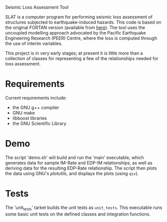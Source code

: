 Seismic Loss Assessment Tool

SLAT is a computer program for performing seismic loss assessment of structures
subjected to earthquake-induced hazards. This code is based on the original
FORTAN version (available from [here](https://sites.google.com/site/brendonabradley/software/seismic-performance-and-loss-assessment-tool-slat)). The tool uses the uncoupled modelling
approach advocated by the Pacific Earthquake Engineering Research (PEER) Centre,
where the loss is computed through the use of interim variables.

This project is in very early stages; at present it is little more than a
collection of classes for representing a few of the relationships needed for
loss assessment.

# Requirements

Current requirements include:

-   the GNU g++ compiler
-   GNU make
-   libboost libraries
-   the GNU Scientific Library

# Demo

The script 'demo.sh' will build and run the 'main' executable, which generates
data for sample IM-Rate and EDP-IM relationships, as well as deriving data for
the resulting EDP-Rate relationship. The script then plots the data using
GNU's *plotutils*, and displays the plots (using `qiv`).

# Tests

The 'unit<sub>tests</sub>' tarket builds the unit tests as `unit_tests`. This executable
runs some basic unit tests on the defined classes and integration functions.
